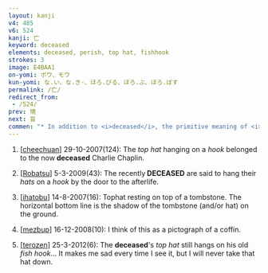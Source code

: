 ```yaml
---
layout: kanji
v4: 485
v6: 524
kanji: 亡
keyword: deceased
elements: deceased, perish, top hat, fishhook
strokes: 3
image: E4BAA1
on-yomi: ボウ、モウ
kun-yomi: な.い、な.き-、ほろ.びる、ほろ.ぶ、ほろ.ぼす
permalink: /亡/
redirect_from:
 - /524/
prev: 境
next: 盲
commen: "* In addition to <i>deceased</i>, the primitive meaning of <i>to perish</i> will also be used for this character."
---
```


1) [<a href="http://kanji.koohii.com/profile/cheechuan">cheechuan</a>] 29-10-2007(124): The <em>top hat</em> hanging on a <em>hook</em> belonged to the now<strong> deceased</strong> Charlie Chaplin.

2) [<a href="http://kanji.koohii.com/profile/Robatsu">Robatsu</a>] 5-3-2009(43): The recently<strong> DECEASED</strong> are said to hang their <em>hats</em> on a <em>hook</em> by the door to the afterlife.

3) [<a href="http://kanji.koohii.com/profile/ihatobu">ihatobu</a>] 14-8-2007(16): Tophat resting on top of a tombstone. The horizontal bottom line is the shadow of the tombstone (and/or hat) on the ground.

4) [<a href="http://kanji.koohii.com/profile/mezbup">mezbup</a>] 16-12-2008(10): I think of this as a pictograph of a coffin.

5) [<a href="http://kanji.koohii.com/profile/terozen">terozen</a>] 25-3-2012(6): The <strong>deceased</strong>&#039;s <em>top hat</em> still hangs on his old <em>fish hook</em>... It makes me sad every time I see it, but I will never take that hat down.

